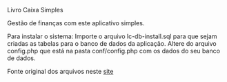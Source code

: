 
Livro Caixa Simples

Gestão de finanças com este aplicativo simples.

Para instalar o sistema:
Importe o arquivo lc-db-install.sql para que sejam criadas as tabelas para o banco de dados da aplicação.
Altere do arquivo config.php que está na pasta conf/config.php com os dados do seu banco de dados.


Fonte original dos arquivos neste [site](http://www.paulocollares.com.br/2013/06/sistema-simples-de-livro-caixa-em-php/)

